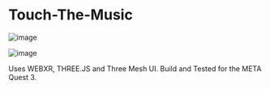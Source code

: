 # Touch-The-Music

![image](https://github.com/user-attachments/assets/246975c8-2900-4ceb-899e-2143ce610b1b)

![image](https://github.com/user-attachments/assets/16344090-63e8-4f67-a405-9eb04a6bf807)


Uses WEBXR, THREE.JS and Three Mesh UI. 
Build and Tested for the META Quest 3.
